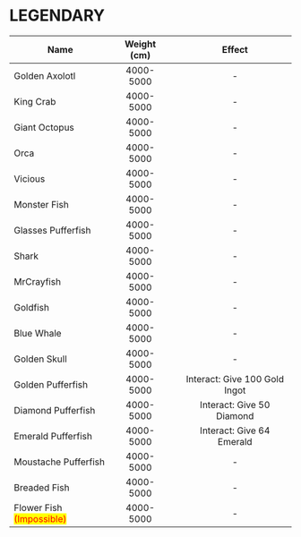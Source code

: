 # LEGENDARY

<table><thead><tr><th>Name</th><th align="center">Weight (cm)</th><th data-type="files"></th><th align="center">Effect</th></tr></thead><tbody><tr><td>Golden Axolotl</td><td align="center">4000-5000</td><td></td><td align="center">-</td></tr><tr><td>King Crab</td><td align="center">4000-5000</td><td></td><td align="center">-</td></tr><tr><td>Giant Octopus</td><td align="center">4000-5000</td><td></td><td align="center">-</td></tr><tr><td>Orca</td><td align="center">4000-5000</td><td></td><td align="center">-</td></tr><tr><td>Vicious</td><td align="center">4000-5000</td><td></td><td align="center">-</td></tr><tr><td>Monster Fish</td><td align="center">4000-5000</td><td></td><td align="center">-</td></tr><tr><td>Glasses Pufferfish</td><td align="center">4000-5000</td><td></td><td align="center">-</td></tr><tr><td>Shark</td><td align="center">4000-5000</td><td></td><td align="center">-</td></tr><tr><td>MrCrayfish</td><td align="center">4000-5000</td><td></td><td align="center">-</td></tr><tr><td>Goldfish</td><td align="center">4000-5000</td><td></td><td align="center">-</td></tr><tr><td>Blue Whale</td><td align="center">4000-5000</td><td></td><td align="center">-</td></tr><tr><td>Golden Skull</td><td align="center">4000-5000</td><td></td><td align="center">-</td></tr><tr><td>Golden Pufferfish</td><td align="center">4000-5000</td><td></td><td align="center">Interact: Give 100 Gold Ingot</td></tr><tr><td>Diamond Pufferfish</td><td align="center">4000-5000</td><td></td><td align="center">Interact: Give 50 Diamond</td></tr><tr><td>Emerald Pufferfish</td><td align="center">4000-5000</td><td></td><td align="center">Interact: Give 64 Emerald</td></tr><tr><td>Moustache Pufferfish</td><td align="center">4000-5000</td><td></td><td align="center">-</td></tr><tr><td>Breaded Fish</td><td align="center">4000-5000</td><td></td><td align="center">-</td></tr><tr><td>Flower Fish <mark style="color:red;">(Impossible)</mark></td><td align="center">4000-5000</td><td></td><td align="center">-</td></tr></tbody></table>

